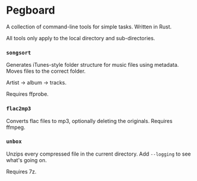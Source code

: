 # Pegboard

A collection of command-line tools for simple tasks. Written in Rust.

All tools only apply to the local directory and sub-directories.

### `songsort`

Generates iTunes-style folder structure for music files using metadata. Moves files to the correct folder.

Artist -> album -> tracks.

Requires ffprobe.

### `flac2mp3`

Converts flac files to mp3, optionally deleting the originals.
Requires ffmpeg.

### `unbox`

Unzips every compressed file in the current directory.
Add `--logging` to see what's going on.

Requires 7z.
